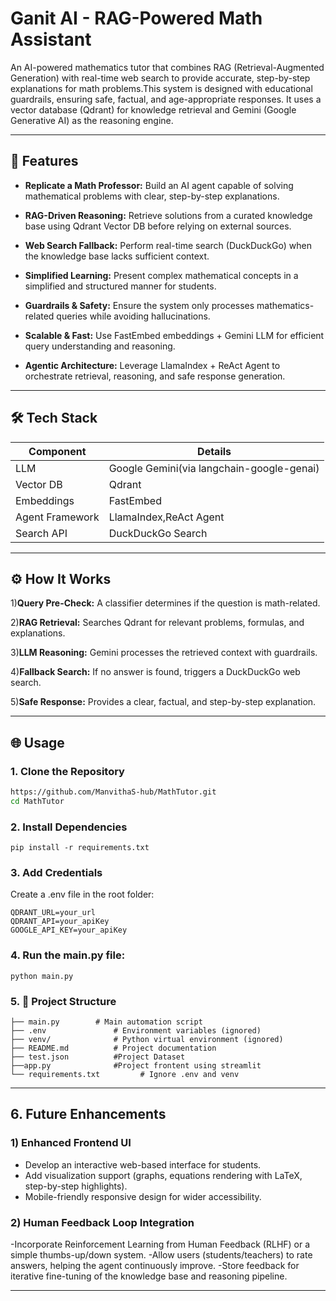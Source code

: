 # Ganit AI - RAG-Powered Math Assistant

An AI-powered mathematics tutor that combines RAG (Retrieval-Augmented Generation) with real-time web search to provide accurate, step-by-step explanations for math problems.This system is designed with educational guardrails, ensuring safe, factual, and age-appropriate responses. It uses a vector database (Qdrant) for knowledge retrieval and Gemini (Google Generative AI) as the reasoning engine.

---

## 🚀 Features
- **Replicate a Math Professor:** Build an AI agent capable of solving mathematical problems with clear, step-by-step explanations.

- **RAG-Driven Reasoning:** Retrieve solutions from a curated knowledge base using Qdrant Vector DB before relying on external sources.

- **Web Search Fallback:** Perform real-time search (DuckDuckGo) when the knowledge base lacks sufficient context.

- **Simplified Learning:** Present complex mathematical concepts in a simplified and structured manner for students.

- **Guardrails & Safety:**  Ensure the system only processes mathematics-related queries while avoiding hallucinations.

- **Scalable & Fast:** Use FastEmbed embeddings + Gemini LLM for efficient query understanding and reasoning.

- **Agentic Architecture:** Leverage LlamaIndex + ReAct Agent to orchestrate retrieval, reasoning, and safe response generation.

---

## 🛠️ Tech Stack

| Component | Details |
|-----------|---------|
| LLM | Google Gemini(via langchain-google-genai) |
| Vector DB | Qdrant |
| Embeddings | FastEmbed |
| Agent Framework | LlamaIndex,ReAct Agent |
| Search API | DuckDuckGo Search |

---

## ⚙️ How It Works


1)**Query Pre-Check:**  A classifier determines if the question is math-related.


2)**RAG Retrieval:** Searches Qdrant for relevant problems, formulas, and explanations.


3)**LLM Reasoning:** Gemini processes the retrieved context with guardrails.


4)**Fallback Search:** If no answer is found, triggers a DuckDuckGo web search.


5)**Safe Response:** Provides a clear, factual, and step-by-step explanation.

---

## 🌐 Usage
### 1. Clone the Repository
```bash
https://github.com/ManvithaS-hub/MathTutor.git
cd MathTutor
```
### 2. Install Dependencies
```
pip install -r requirements.txt
```
### 3. Add Credentials
Create a .env file in the root folder:
```
QDRANT_URL=your_url
QDRANT_API=your_apiKey
GOOGLE_API_KEY=your_apiKey
```

### 4. Run the main.py file:
```
python main.py
```
### 5. 📂 Project Structure
```Iden_Challenge/
├── main.py        # Main automation script
├── .env               # Environment variables (ignored)
├── venv/              # Python virtual environment (ignored)
├── README.md          # Project documentation
├── test.json          #Project Dataset
├──app.py              #Project frontent using streamlit
└── requirements.txt         # Ignore .env and venv

```
---
## 6. Future Enhancements
### 1) Enhanced Frontend UI
- Develop an interactive web-based interface for students.
- Add visualization support (graphs, equations rendering with LaTeX, step-by-step highlights).
- Mobile-friendly responsive design for wider accessibility.

  
### 2) Human Feedback Loop Integration
-Incorporate Reinforcement Learning from Human Feedback (RLHF) or a simple thumbs-up/down system.
-Allow users (students/teachers) to rate answers, helping the agent continuously improve.
-Store feedback for iterative fine-tuning of the knowledge base and reasoning pipeline.

---


